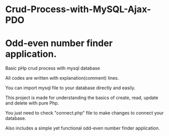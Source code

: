 # Crud-Process-with-MySQL-Ajax-PDO
#  Odd-even number finder application.
 Basic pHp crud process with mysql database
 
 All codes are written with explanation(comment) lines.
 
You can import mysql file to your database directly and easily. 

This project is made for understanding the basics of create, read, update and delete with pure Php.

You just need to check "connect.php" file to make changes to connect your database.

Also includes a simple yet functional odd-even number finder application.
